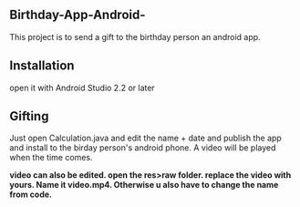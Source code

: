 ## Birthday-App-Android-

This project is to send a gift to the birthday person an android app.

## Installation

open it with Android Studio 2.2 or later

## Gifting

Just open Calculation.java and edit the name + date and publish the app and install to the birday person's android phone. A video will be played when the time comes.

**video can also be edited. open the res>raw folder. replace the video with yours. Name it video.mp4. Otherwise u also have to change the name from code.**

